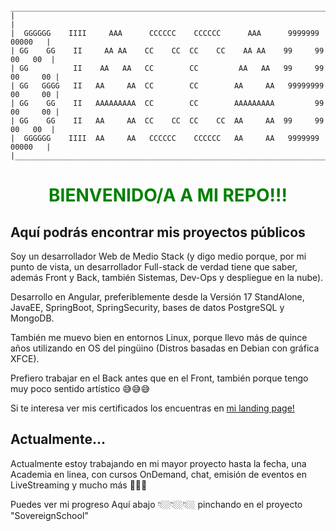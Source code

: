 ```
 _________________________________________________________________________________
|                                                                                 |
|  GGGGGG    IIII     AAA      CCCCCC    CCCCCC      AAA      9999999     00000   |
| GG    GG    II     AA AA    CC    CC  CC    CC    AA AA    99     99   00   00  |
| GG          II    AA   AA   CC        CC         AA   AA   99     99  00     00 |
| GG   GGGG   II   AA     AA  CC        CC        AA     AA   99999999  00     00 |
| GG    GG    II   AAAAAAAAA  CC        CC        AAAAAAAAA         99  00     00 |
| GG    GG    II   AA     AA  CC    CC  CC    CC  AA     AA  99     99   00   00  |
|  GGGGGG    IIII  AA     AA   CCCCCC    CCCCCC   AA     AA   9999999     00000   |
|_________________________________________________________________________________|
```

<h1 style="color: green; text-align: center"> BIENVENIDO/A A MI REPO!!!</h1>

## Aquí podrás encontrar mis proyectos públicos

Soy un desarrollador Web de Medio Stack (y digo medio porque, por mi punto de vista, un desarrollador Full-stack de verdad tiene que saber, además Front y Back, también Sistemas, Dev-Ops y despliegue en la nube).

Desarrollo en Angular, preferiblemente desde la Versión 17 StandAlone,
JavaEE, SpringBoot, SpringSecurity, bases de datos PostgreSQL y MongoDB.

También me muevo bien en entornos Linux, porque llevo más de quince años utilizando en OS del pingüino (Distros basadas en Debian con gráfica XFCE).

Prefiero trabajar en el Back antes que en el Front, también porque tengo muy poco sentido artístico 😅😅😅

Si te interesa ver mis certificados los encuentras en [mi landing page!](https://giacca90.github.io/SobreMi/)

## Actualmente...

Actualmente estoy trabajando en mi mayor proyecto hasta la fecha, una Academia en linea, con cursos OnDemand, chat, emisión de eventos en LiveStreaming y mucho más 🤩🤩🤩

Puedes ver mi progreso Aquí abajo 👇🏼👇🏼👇🏼 pinchando en el proyecto "SovereignSchool"

<!--
**giacca90/giacca90** is a ✨ _special_ ✨ repository because its `README.md` (this file) appears on your GitHub profile.

Here are some ideas to get you started:

- 🔭 I’m currently working on ...
- 🌱 I’m currently learning ...
- 👯 I’m looking to collaborate on ...
- 🤔 I’m looking for help with ...
- 💬 Ask me about ...
- 📫 How to reach me: ...
- 😄 Pronouns: ...
- ⚡ Fun fact: ...
-->

